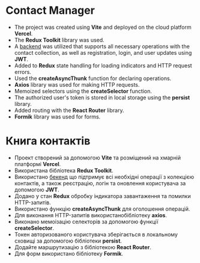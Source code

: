 # Contact Manager

- The project was created using **Vite** and deployed on the cloud platform **Vercel**.
- The **Redux Toolkit** library was used.
- A [backend](https://connections-api.goit.global/docs/) was utilized that supports all necessary operations with the contact collection, as well as registration, login, and user updates using **JWT**.
- Added to **Redux** state handling for loading indicators and HTTP request errors.
- Used the **createAsyncThunk** function for declaring operations.
- **Axios** library was used for making HTTP requests.
- Memoized selectors using the **createSelector** function.
- The authorized user's token is stored in local storage using the **persist** library.
- Added routing with the **React Router** library.
- **Formik** library was used for forms.

# Книга контактів

- Проект створений за допомогою **Vite** та розміщений на хмарній платформі **Vercel**.
- Використана бібліотека **Redux Toolkit**.
- Використано [бекенд](https://connections-api.goit.global/docs/) що підтримує всі необхідні операції з колекцією контактів, а також реєстрацію, логін та оновлення користувача за допомогою **JWT**.
- Додано у стан **Redux** обробку індикатора завантаження та помилки HTTP-запитів.
- Використано функцію **createAsyncThunk** для оголошення операцій.
- Для виконання HTTP-запитів використанобібліотеку **axios**.
- Виконано мемоізацію селекторів за допомогою функції **createSelector**.
- Токен авторизованого користувача зберігається в локальному сховищі за допомогою бібліотеки **persist**.
- Додайте маршрутизацію з бібліотекою **React Router**.
- Для форм використано бібліотеку **Formik**.
